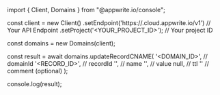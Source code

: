 import { Client, Domains } from "@appwrite.io/console";

const client = new Client()
    .setEndpoint('https://<REGION>.cloud.appwrite.io/v1') // Your API Endpoint
    .setProject('<YOUR_PROJECT_ID>'); // Your project ID

const domains = new Domains(client);

const result = await domains.updateRecordCNAME(
    '<DOMAIN_ID>', // domainId
    '<RECORD_ID>', // recordId
    '<NAME>', // name
    '<VALUE>', // value
    null, // ttl
    '<COMMENT>' // comment (optional)
);

console.log(result);

